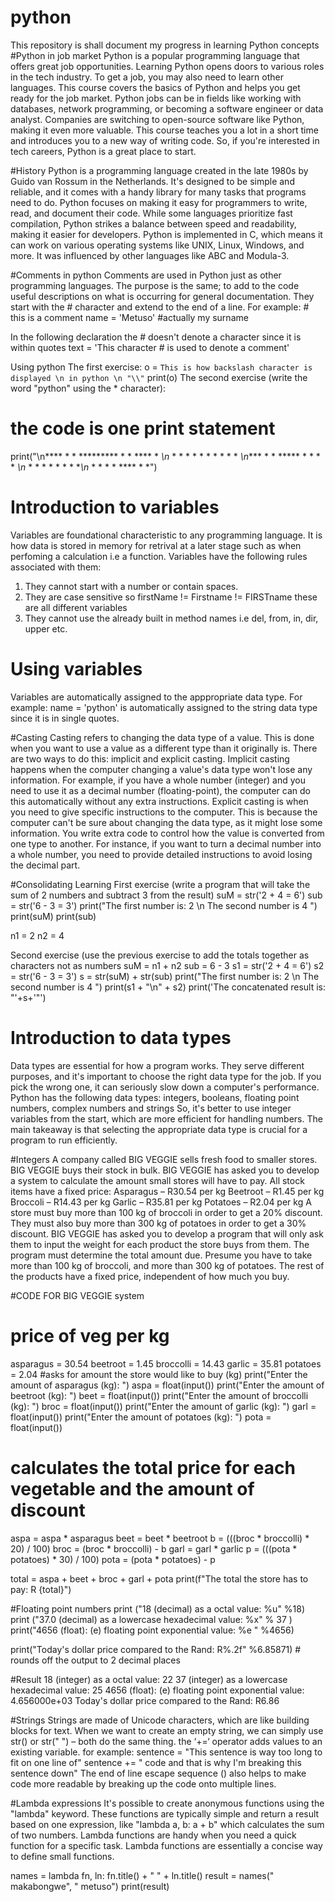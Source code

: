 # python
This repository is shall document my progress in learning Python concepts
#Python in job market
Python is a popular programming language that offers great job opportunities. Learning Python opens doors to various roles in the tech industry. 
To get a job, you may also need to learn other languages. This course covers the basics of Python and helps you get ready for the job market.
Python jobs can be in fields like working with databases, network programming, or becoming a software engineer or data analyst. 
Companies are switching to open-source software like Python, making it even more valuable. 
This course teaches you a lot in a short time and introduces you to a new way of writing code. So, if you're interested in tech careers, Python is a great place to start.

#History 
Python is a programming language created in the late 1980s by Guido van Rossum in the Netherlands. It's designed to be simple and reliable, and it comes with a handy library for many tasks that programs need to do. 
Python focuses on making it easy for programmers to write, read, and document their code. While some languages prioritize fast compilation, Python strikes a balance between speed and readability, making it easier for developers. 
Python is implemented in C, which means it can work on various operating systems like UNIX, Linux, Windows, and more. It was influenced by other languages like ABC and Modula-3.

#Comments in python
Comments are used in Python just as other programming languages. 
The purpose is the same; to add to the code useful descriptions on what is occurring for general documentation. 
They start with the # character and extend to the end of a line. For example: # this is a comment 
name = 'Metuso' #actually my surname

In the following declaration the # doesn't denote a character since it is within quotes
text = 'This character # is used to denote a comment'

Using python
The first exercise:
o = `This is how backslash character is displayed \n in python \n "\\"`
print(o)
The second exercise (write the word "python" using the * character): 
# the code is one print statement 
print("\n**** *   * ********* *   *  ****  *    *\n*  *  * *      *     *   * *    * * *  *\n****   *       *     ***** *    * *  * *\n*      *       *     *   * *    * *   **\n*      *       *     *   *  ****  *    *")

# Introduction to variables
Variables are foundational characteristic to any programming language. It is how data is stored in memory for retrival at a later stage such as when perfoming a calculation i.e a function.
Variables have the following rules associated with them: 
1) They cannot start with a number or contain spaces.
2) They are case sensitive so firstName != Firstname != FIRSTname these are all different variables
3) They cannot use the already built in method names i.e del, from, in, dir, upper etc.

# Using variables
Variables are automatically assigned to the apppropriate data type. 
For example: name = 'python' is automatically assigned to the string data type since it is in single quotes.

#Casting
Casting refers to changing the data type of a value. This is done when you want to use a value as a different type than it originally is. There are two ways to do this: implicit and explicit casting.
Implicit casting happens when the computer changing a value's data type won't lose any information. For example, if you have a whole number (integer) and you need to use it as a decimal number (floating-point), the computer can do this automatically without any extra instructions.
Explicit casting is when you need to give specific instructions to the computer. This is because the computer can't be sure about changing the data type, as it might lose some information. You write extra code to control how the value is converted from one type to another. For instance, if you want to turn a decimal number into a whole number, you need to provide detailed instructions to avoid losing the decimal part.

#Consolidating Learning
First exercise (write a program that will take the sum of 2 numbers and subtract 3 from the result)
suM = str('2 + 4 = 6')
sub = str('6 - 3 = 3')
print("The first number is: 2 \n The second number is 4 ")
print(suM)
print(sub)

n1 = 2
n2 = 4

Second exercise (use the previous exercise to add the totals together as characters not as numbers
suM =  n1 + n2
sub =  6 - 3 
s1 = str('2 + 4 = 6')
s2 = str('6 - 3 = 3')
s = str(suM) + str(sub)
print("The first number is: 2 \n The second number is 4 ")
print(s1 + "\n" + s2)
print('The concatenated result is: "'+s+'"')

# Introduction to data types
Data types are essential for how a program works. They serve different purposes, and it's important to choose the right data type for the job. 
If you pick the wrong one, it can seriously slow down a computer's performance.
Python has the following data types: integers, booleans, floating point numbers, complex numbers and strings
So, it's better to use integer variables from the start, which are more efficient for handling numbers. The main takeaway is that selecting the appropriate data type is crucial for a program to run efficiently.

#Integers
A company called BIG VEGGIE sells fresh food to smaller stores. BIG VEGGIE buys their stock in bulk. 
BIG VEGGIE has asked you to develop a system to calculate the amount small stores will have to pay. All stock items have a fixed price:
Asparagus – R30.54 per kg
Beetroot – R1.45 per kg
Broccoli – R14.43 per kg
Garlic – R35.81 per kg
Potatoes – R2.04 per kg
A store must buy more than 100 kg of broccoli in order to get a 20% discount. They must also buy more than 300 kg of potatoes in order to get a 30% discount. BIG VEGGIE has asked you to develop a program that will only ask them to input the weight for each product the store buys from them. The program must determine the total amount due. Presume you have to take more than 100 kg of broccoli, and more than 300 kg of potatoes. The rest of the products have a fixed price, independent of how much you buy. 

#CODE FOR BIG VEGGIE system
# price of veg per kg
asparagus = 30.54
beetroot = 1.45
broccolli = 14.43
garlic = 35.81
potatoes = 2.04
#asks for amount the store would like to buy (kg)
print("Enter the amount of asparagus (kg): ")
aspa = float(input())
print("Enter the amount of beetroot (kg): ")
beet = float(input())
print("Enter the amount of broccolli (kg): ")
broc = float(input())
print("Enter the amount of garlic (kg): ")
garl = float(input())
print("Enter the amount of potatoes (kg): ")
pota = float(input())
# calculates the total price for each vegetable and the amount of discount
aspa = aspa * asparagus
beet = beet * beetroot
b = (((broc * broccolli) * 20) / 100)
broc = (broc * broccolli) - b
garl = garl * garlic
p = (((pota * potatoes) * 30) / 100)
pota = (pota * potatoes) - p

total = aspa + beet + broc + garl + pota
print(f"The total the store has to pay: R {total}")

#Floating point numbers
print ("18 (decimal) as a octal value: %u" %18)
print ("37.0 (decimal) as a lowercase hexadecimal value: %x" % 37 )
print("4656 (float): (e) floating point exponential value: %e " %4656)

print("Today's dollar price compared to the Rand: R%.2f" %6.85871) # rounds off the output to 2 decimal places

#Result
18 (integer) as a octal value: 22
37 (integer) as a lowercase hexadecimal value: 25
4656 (float): (e) floating point exponential value: 4.656000e+03 
Today's dollar price compared to the Rand: R6.86

#Strings
Strings are made of Unicode characters, which are like building blocks for text. 
When we want to create an empty string, we can simply use str() or str(" ") – both do the same thing.
the ‘+=‘ operator adds values to an existing variable.
for example: sentence = "This sentence is way too long to fit on one line of" 
sentence += " code and that is why I'm breaking this sentence down"
The end of line escape sequence (\) also helps to make code more readable by breaking up the code onto multiple lines.

#Lambda expressions
It's possible to create anonymous functions using the "lambda" keyword. 
These functions are typically simple and return a result based on one expression, like "lambda a, b: a + b" which calculates the sum of two numbers. 
Lambda functions are handy when you need a quick function for a specific task.
Lambda functions are essentially a concise way to define small functions.

names = lambda fn, ln: fn.title() + " " + ln.title()
result = names("   makabongwe", "      metuso")
print(result)
